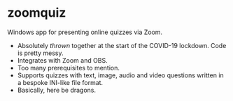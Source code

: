 # zoomquiz

Windows app for presenting online quizzes via Zoom.

* Absolutely _thrown_ together at the start of the COVID-19 lockdown. Code is pretty messy.
* Integrates with Zoom and OBS.
* Too many prerequisites to mention.
* Supports quizzes with text, image, audio and video questions written in a bespoke INI-like file format.
* Basically, here be dragons.
